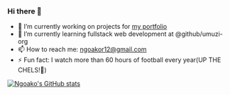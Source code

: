 ### Hi there 👋

- 🔭 I’m currently working on projects for [my portfolio](https://ngoako.com)
- 🌱 I’m currently learning fullstack web development at @github/umuzi-org
- 📫 How to reach me: ngoakor12@gmail.com
- ⚡ Fun fact: I watch more than 60 hours of football every year(UP THE CHELS!💙)

<!-- github stats -->
[![Ngoako's GitHub stats](https://github-readme-stats.vercel.app/api?username=ngoakor12&count_private=true&show_icons=true&hide=stars&theme=dracula)](https://github.com/ngoakor12/github-readme-stats)


<!--
**Ngoakor12/Ngoakor12** is a ✨ _special_ ✨ repository because its `README.md` (this file) appears on your GitHub profile.

Here are some ideas to get you started:

- 🔭 I’m currently working on ...
- 🌱 I’m currently learning ...
- 👯 I’m looking to collaborate on ...
- 🤔 I’m looking for help with ...
- 💬 Ask me about ...
- 📫 How to reach me: ...
- 😄 Pronouns: ...
- ⚡ Fun fact: ...
-->
